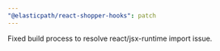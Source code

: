 ```yaml
---
"@elasticpath/react-shopper-hooks": patch
---
```


Fixed build process to resolve react/jsx-runtime import issue.

